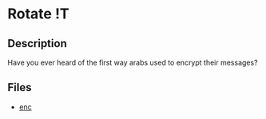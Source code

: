 # Rotate !T

## Description

Have you ever heard of the first way arabs used to encrypt their messages? 

## Files

- [enc](enc)
